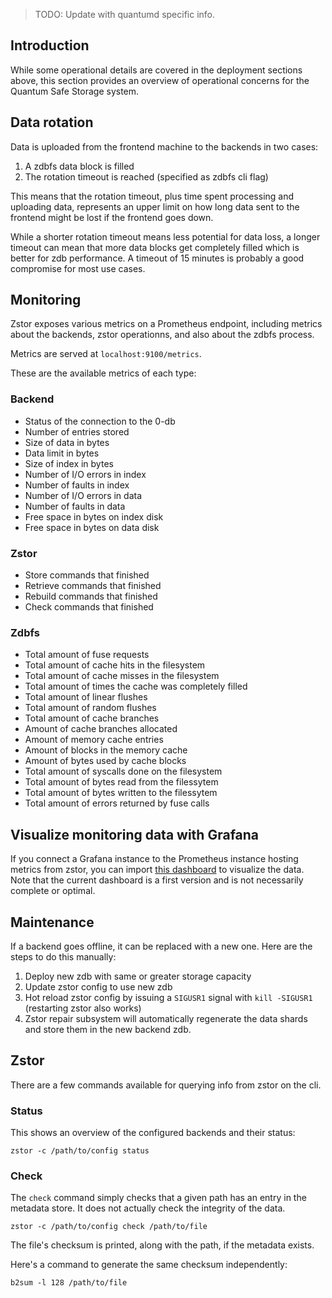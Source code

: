> TODO: Update with quantumd specific info.

## Introduction

While some operational details are covered in the deployment sections above, this section provides an overview of operational concerns for the Quantum Safe Storage system.

## Data rotation

Data is uploaded from the frontend machine to the backends in two cases:

1. A zdbfs data block is filled
2. The rotation timeout is reached (specified as zdbfs cli flag)

This means that the rotation timeout, plus time spent processing and uploading data, represents an upper limit on how long data sent to the frontend might be lost if the frontend goes down.

While a shorter rotation timeout means less potential for data loss, a longer timeout can mean that more data blocks get completely filled which is better for zdb performance. A timeout of 15 minutes is probably a good compromise for most use cases.

## Monitoring

Zstor exposes various metrics on a Prometheus endpoint, including metrics about the backends, zstor operationns, and also about the zdbfs process.

Metrics are served at `localhost:9100/metrics`.

These are the available metrics of each type:

### Backend

  - Status of the connection to the 0-db
  - Number of entries stored
  - Size of data in bytes
  - Data limit in bytes
  - Size of index in bytes
  - Number of I/O errors in index
  - Number of faults in index
  - Number of I/O errors in data
  - Number of faults in data
  - Free space in bytes on index disk
  - Free space in bytes on data disk

### Zstor

  - Store commands that finished
  - Retrieve commands that finished
  - Rebuild commands that finished
  - Check commands that finished

### Zdbfs

  - Total amount of fuse requests
  - Total amount of cache hits in the filesystem
  - Total amount of cache misses in the filesystem
  - Total amount of times the cache was completely filled
  - Total amount of linear flushes
  - Total amount of random flushes
  - Total amount of cache branches
  - Amount of cache branches allocated
  - Amount of memory cache entries
  - Amount of blocks in the memory cache
  - Amount of bytes used by cache blocks
  - Total amount of syscalls done on the filesystem
  - Total amount of bytes read from the filessytem
  - Total amount of bytes written to the filessytem
  - Total amount of errors returned by fuse calls

## Visualize monitoring data with Grafana

If you connect a Grafana instance to the Prometheus instance hosting metrics from zstor, you can import [this dashboard](https://scottyeager.grafana.net/public-dashboards/b522da8a37864e86bcc384ebdc5ae74e) to visualize the data. Note that the current dashboard is a first version and is not necessarily complete or optimal.

## Maintenance

If a backend goes offline, it can be replaced with a new one. Here are the steps to do this manually:

1. Deploy new zdb with same or greater storage capacity
2. Update zstor config to use new zdb
3. Hot reload zstor config by issuing a `SIGUSR1` signal with `kill -SIGUSR1` (restarting zstor also works)
4. Zstor repair subsystem will automatically regenerate the data shards and store them in the new backend zdb.

## Zstor

There are a few commands available for querying info from zstor on the cli.

### Status

This shows an overview of the configured backends and their status:

```
zstor -c /path/to/config status
```

### Check

The `check` command simply checks that a given path has an entry in the metadata store. It does not actually check the integrity of the data.

```
zstor -c /path/to/config check /path/to/file
```

The file's checksum is printed, along with the path, if the metadata exists.

Here's a command to generate the same checksum independently:

```
b2sum -l 128 /path/to/file
```
